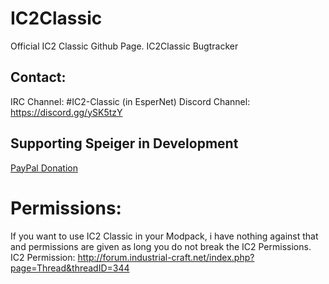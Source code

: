 # IC2Classic

Official IC2 Classic Github Page.
IC2Classic Bugtracker

## Contact:
IRC Channel: #IC2-Classic (in EsperNet)
Discord Channel: https://discord.gg/ySK5tzY

## Supporting Speiger in Development
[PayPal Donation](https://www.paypal.com/cgi-bin/webscr?cmd=_s-xclick&hosted_button_id=MD6VV3X83LMZU)

# Permissions:
If you want to use IC2 Classic in your Modpack, i have nothing against that and permissions are given as long you do not break the IC2 Permissions.
IC2 Permission: http://forum.industrial-craft.net/index.php?page=Thread&threadID=344
